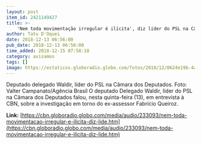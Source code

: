 ```yaml
---
layout: post
item_id: 2421149427
title: >-
    'Nem toda movimentação irregular é ilícita', diz líder do PSL na Câmara
author: Tatu D'Oquei
date: 2018-12-13 06:56:00
pub_date: 2018-12-13 06:56:00
time_added: 2018-12-15 07:58:18
category: avisamos
tags: []
image: https://estaticos.globoradio.globo.com/fotos/2018/12/0624e19b-4ab2-47cc-ae78-8d195fa4eb8f.jpg.640x360_q75_box-9%2C0%2C701%2C389_crop_detail.jpg
---
```


Deputado delegado Waldir, líder do PSL na Câmara dos Deputados. Foto: Valter Campanato/Agência Brasil O deputado Delegado Waldir, líder do PSL na Câmara dos Deputados falou, nesta quinta-feira (13), em entrevista à CBN, sobre a investigação em torno do ex-assessor Fabrício Queiroz.

**Link:** [https://cbn.globoradio.globo.com/media/audio/233093/nem-toda-movimentacao-irregular-e-ilicita-diz-lide.htm](https://cbn.globoradio.globo.com/media/audio/233093/nem-toda-movimentacao-irregular-e-ilicita-diz-lide.htm)

